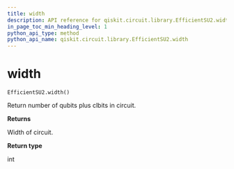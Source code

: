 ```yaml
---
title: width
description: API reference for qiskit.circuit.library.EfficientSU2.width
in_page_toc_min_heading_level: 1
python_api_type: method
python_api_name: qiskit.circuit.library.EfficientSU2.width
---
```


# width

<span id="qiskit.circuit.library.EfficientSU2.width" />

`EfficientSU2.width()`

Return number of qubits plus clbits in circuit.

**Returns**

Width of circuit.

**Return type**

int

